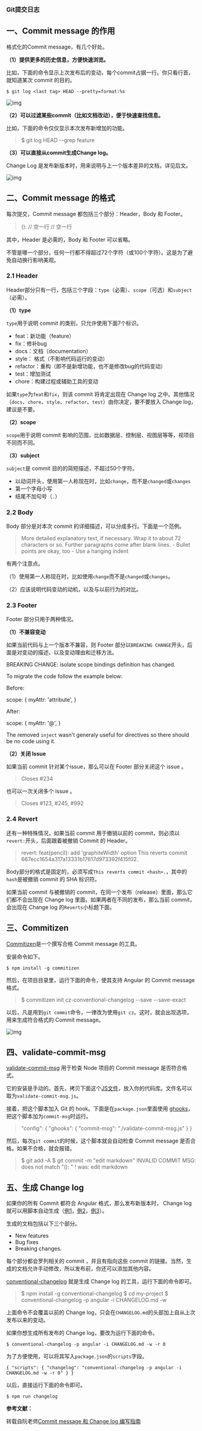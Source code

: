 ### Git提交日志

## 一、Commit message 的作用

格式化的Commit message，有几个好处。

**（1）提供更多的历史信息，方便快速浏览。**

比如，下面的命令显示上次发布后的变动，每个commit占据一行。你只看行首，就知道某次 commit 的目的。

```text
$ git log <last tag> HEAD --pretty=format:%s
```



![img](https://pic3.zhimg.com/80/v2-04b1e2286d90872eecce1a83d71bca32_720w.jpg)



**（2）可以过滤某些commit（比如文档改动），便于快速查找信息。**

比如，下面的命令仅仅显示本次发布新增加的功能。

> $ git log <last release> HEAD --grep feature

**（3）可以直接从commit生成Change log。**

Change Log 是发布新版本时，用来说明与上一个版本差异的文档，详见后文。



![img](https://pic1.zhimg.com/80/v2-1b5338df1960c2617b22bd55ca6f7538_720w.jpg)



## 二、Commit message 的格式

每次提交，Commit message 都包括三个部分：Header，Body 和 Footer。

> <type>(<scope>): <subject> // 空一行 <body> // 空一行 <footer>

其中，Header 是必需的，Body 和 Footer 可以省略。

不管是哪一个部分，任何一行都不得超过72个字符（或100个字符）。这是为了避免自动换行影响美观。

### 2.1 Header

Header部分只有一行，包括三个字段：`type`（必需）、`scope`（可选）和`subject`（必需）。

**（1）type**

`type`用于说明 commit 的类别，只允许使用下面7个标识。

- feat：新功能（feature）
- fix：修补bug
- docs：文档（documentation）
- style： 格式（不影响代码运行的变动）
- refactor：重构（即不是新增功能，也不是修改bug的代码变动）
- test：增加测试
- chore：构建过程或辅助工具的变动



如果`type`为`feat`和`fix`，则该 commit 将肯定出现在 Change log 之中。其他情况（`docs`、`chore`、`style`、`refactor`、`test`）由你决定，要不要放入 Change log，建议是不要。

**（2）scope**

`scope`用于说明 commit 影响的范围，比如数据层、控制层、视图层等等，视项目不同而不同。

**（3）subject**

`subject`是 commit 目的的简短描述，不超过50个字符。

- 以动词开头，使用第一人称现在时，比如`change`，而不是`changed`或`changes`
- 第一个字母小写
- 结尾不加句号（`.`）



### 2.2 Body

Body 部分是对本次 commit 的详细描述，可以分成多行。下面是一个范例。

> More detailed explanatory text, if necessary. Wrap it to about 72 characters or so. Further paragraphs come after blank lines. - Bullet points are okay, too - Use a hanging indent

有两个注意点。

（1）使用第一人称现在时，比如使用`change`而不是`changed`或`changes`。

（2）应该说明代码变动的动机，以及与以前行为的对比。

### 2.3 Footer

Footer 部分只用于两种情况。

**（1）不兼容变动**

如果当前代码与上一个版本不兼容，则 Footer 部分以`BREAKING CHANGE`开头，后面是对变动的描述、以及变动理由和迁移方法。



BREAKING CHANGE: isolate scope bindings definition has changed.

To migrate the code follow the example below:

Before:

scope: {
myAttr: 'attribute',
}

After:

scope: {
myAttr: '@',
}

The removed `inject` wasn't generaly useful for directives so there should be no code using it.

**（2）关闭 Issue**

如果当前 commit 针对某个issue，那么可以在 Footer 部分关闭这个 issue 。

> Closes #234

也可以一次关闭多个 issue 。

> Closes #123, #245, #992

### 2.4 Revert

还有一种特殊情况，如果当前 commit 用于撤销以前的 commit，则必须以`revert:`开头，后面跟着被撤销 Commit 的 Header。

> revert: feat(pencil): add 'graphiteWidth' option This reverts commit 667ecc1654a317a13331b17617d973392f415f02.

Body部分的格式是固定的，必须写成`This reverts commit <hash>.`，其中的`hash`是被撤销 commit 的 SHA 标识符。

如果当前 commit 与被撤销的 commit，在同一个发布（release）里面，那么它们都不会出现在 Change log 里面。如果两者在不同的发布，那么当前 commit，会出现在 Change log 的`Reverts`小标题下面。

## 三、Commitizen

[Commitizen](https://link.zhihu.com/?target=https%3A//github.com/commitizen/cz-cli)是一个撰写合格 Commit message 的工具。

安装命令如下。

```text
$ npm install -g commitizen
```

然后，在项目目录里，运行下面的命令，使其支持 Angular 的 Commit message 格式。

> $ commitizen init cz-conventional-changelog --save --save-exact

以后，凡是用到`git commit`命令，一律改为使用`git cz`。这时，就会出现选项，用来生成符合格式的 Commit message。



![img](https://pic1.zhimg.com/80/v2-4d96a62543505514e0b75430956737b0_720w.jpg)



## 四、validate-commit-msg

[validate-commit-msg](https://link.zhihu.com/?target=https%3A//github.com/kentcdodds/validate-commit-msg) 用于检查 Node 项目的 Commit message 是否符合格式。

它的安装是手动的。首先，拷贝下面这个[JS文件](https://link.zhihu.com/?target=https%3A//github.com/kentcdodds/validate-commit-msg/blob/master/index.js)，放入你的代码库。文件名可以取为`validate-commit-msg.js`。

接着，把这个脚本加入 Git 的 hook。下面是在`package.json`里面使用 [ghooks](https://link.zhihu.com/?target=http%3A//npm.im/ghooks)，把这个脚本加为`commit-msg`时运行。

> "config": { "ghooks": { "commit-msg": "./validate-commit-msg.js" } }

然后，每次`git commit`的时候，这个脚本就会自动检查 Commit message 是否合格。如果不合格，就会报错。

> $ git add -A $ git commit -m "edit markdown" INVALID COMMIT MSG: does not match "<type>(<scope>): <subject>" ! was: edit markdown

## 五、生成 Change log

如果你的所有 Commit 都符合 Angular 格式，那么发布新版本时， Change log 就可以用脚本自动生成（[例1](https://link.zhihu.com/?target=https%3A//github.com/ajoslin/conventional-changelog/blob/master/CHANGELOG.md)，[例2](https://link.zhihu.com/?target=https%3A//github.com/karma-runner/karma/blob/master/CHANGELOG.md)，[例3](https://link.zhihu.com/?target=https%3A//github.com/btford/grunt-conventional-changelog/blob/master/CHANGELOG.md)）。

生成的文档包括以下三个部分。

- New features
- Bug fixes
- Breaking changes.



每个部分都会罗列相关的 commit ，并且有指向这些 commit 的链接。当然，生成的文档允许手动修改，所以发布前，你还可以添加其他内容。

[conventional-changelog](https://link.zhihu.com/?target=https%3A//github.com/ajoslin/conventional-changelog) 就是生成 Change log 的工具，运行下面的命令即可。

> $ npm install -g conventional-changelog $ cd my-project $ conventional-changelog -p angular -i CHANGELOG.md -w

上面命令不会覆盖以前的 Change log，只会在`CHANGELOG.md`的头部加上自从上次发布以来的变动。

如果你想生成所有发布的 Change log，要改为运行下面的命令。

```text
$ conventional-changelog -p angular -i CHANGELOG.md -w -r 0
```

为了方便使用，可以将其写入`package.json`的`scripts`字段。

```text
{ "scripts": { "changelog": "conventional-changelog -p angular -i CHANGELOG.md -w -r 0" } }
```

以后，直接运行下面的命令即可。

```text
$ npm run changelog
```

**参考文献：**

转载自阮老师[Commit message 和 Change log 编写指南](https://link.zhihu.com/?target=http%3A//www.ruanyifeng.com/blog/2016/01/commit_message_change_log.html)

